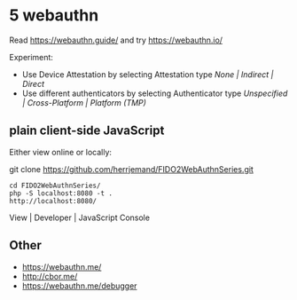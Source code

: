 # 5 webauthn

Read https://webauthn.guide/ and try https://webauthn.io/

Experiment:

- Use Device Attestation by selecting Attestation type _None | Indirect | Direct_
- Use different authenticators by selecting Authenticator type _Unspecified | Cross-Platform | Platform (TMP)_

## plain client-side JavaScript

Either view online or locally:

git clone https://github.com/herrjemand/FIDO2WebAuthnSeries.git

```
cd FIDO2WebAuthnSeries/
php -S localhost:8080 -t .
http://localhost:8080/
```

View | Developer | JavaScript Console

## Other

- https://webauthn.me/
- http://cbor.me/
- https://webauthn.me/debugger

